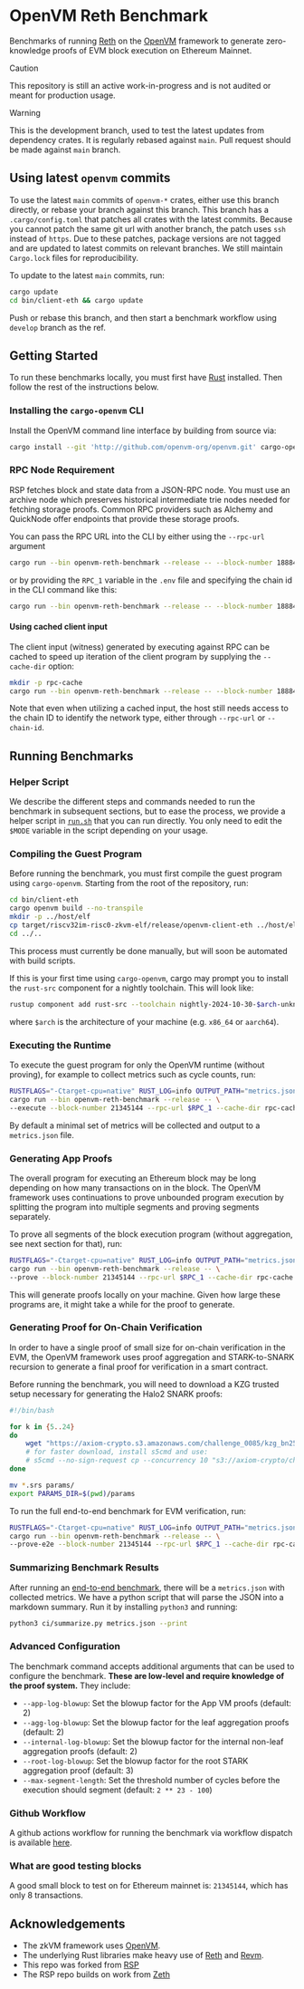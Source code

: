 # OpenVM Reth Benchmark

Benchmarks of running [Reth](https://github.com/paradigmxyz/reth) on the [OpenVM](https://github.com/openvm-org/openvm)
framework to generate zero-knowledge proofs of EVM block execution on Ethereum Mainnet.

> [!CAUTION]
>
> This repository is still an active work-in-progress and is not audited or meant for production usage.

> [!WARNING]
>
> This is the development branch, used to test the latest updates from dependency crates. It is regularly rebased against `main`.
> Pull request should be made against `main` branch.

## Using latest `openvm` commits

To use the latest `main` commits of `openvm-*` crates, either use this branch directly, or rebase your
branch against this branch. This branch has a `.cargo/config.toml` that patches all crates with the latest commits. Because you cannot patch the same git url with another branch, the patch uses `ssh` instead of `https`.
Due to these patches, package versions are not tagged and are updated to latest commits on relevant branches.
We still maintain `Cargo.lock` files for reproducibility.

To update to the latest `main` commits, run:

```bash
cargo update
cd bin/client-eth && cargo update
```

Push or rebase this branch, and then start a benchmark workflow using `develop` branch as the ref.

## Getting Started

To run these benchmarks locally, you must first have [Rust](https://www.rust-lang.org/tools/install) installed. Then follow the rest of the instructions below.

### Installing the `cargo-openvm` CLI

Install the OpenVM command line interface by building from source via:

```bash
cargo install --git 'http://github.com/openvm-org/openvm.git' cargo-openvm
```

### RPC Node Requirement

RSP fetches block and state data from a JSON-RPC node. You must use an archive node which preserves historical intermediate trie nodes needed for fetching storage proofs. Common RPC providers such as Alchemy and QuickNode offer endpoints that provide these storage proofs.

You can pass the RPC URL into the CLI by either using the `--rpc-url` argument

```bash
cargo run --bin openvm-reth-benchmark --release -- --block-number 18884864 --rpc-url <RPC>
```

or by providing the `RPC_1` variable in the `.env` file and specifying the chain id in the CLI command like this:

```bash
cargo run --bin openvm-reth-benchmark --release -- --block-number 18884864 --chain-id 1
```

#### Using cached client input

The client input (witness) generated by executing against RPC can be cached to speed up iteration of the client program by supplying the `--cache-dir` option:

```bash
mkdir -p rpc-cache
cargo run --bin openvm-reth-benchmark --release -- --block-number 18884864 --chain-id 1 --cache-dir rpc-cache
```

Note that even when utilizing a cached input, the host still needs access to the chain ID to identify the network type, either through `--rpc-url` or `--chain-id`.

## Running Benchmarks

### Helper Script

We describe the different steps and commands needed to run the benchmark in subsequent sections, but to ease the process, we provide a helper script in [`run.sh`](./run.sh) that you can run directly. You only need to edit the `$MODE` variable in the script depending on your usage.

### Compiling the Guest Program

Before running the benchmark, you must first compile the guest program using `cargo-openvm`. Starting from the root of the repository, run:

```bash
cd bin/client-eth
cargo openvm build --no-transpile
mkdir -p ../host/elf
cp target/riscv32im-risc0-zkvm-elf/release/openvm-client-eth ../host/elf/
cd ../..
```

This process must currently be done manually, but will soon be automated with build scripts.

If this is your first time using `cargo-openvm`, cargo may prompt you to install the `rust-src` component for a nightly toolchain. This will look like:

```bash
rustup component add rust-src --toolchain nightly-2024-10-30-$arch-unknown-linux-gnu
```

where `$arch` is the architecture of your machine (e.g. `x86_64` or `aarch64`).

### Executing the Runtime

To execute the guest program for only the OpenVM runtime (without proving), for example to collect metrics such as cycle counts, run:

```bash
RUSTFLAGS="-Ctarget-cpu=native" RUST_LOG=info OUTPUT_PATH="metrics.json" \
cargo run --bin openvm-reth-benchmark --release -- \
--execute --block-number 21345144 --rpc-url $RPC_1 --cache-dir rpc-cache
```

By default a minimal set of metrics will be collected and output to a `metrics.json` file.

### Generating App Proofs

The overall program for executing an Ethereum block may be long depending on how many transactions on in the block. The OpenVM framework uses continuations to prove unbounded program execution by splitting the program into multiple segments and proving segments separately.

To prove all segments of the block execution program (without aggregation, see next section for that), run:

```bash
RUSTFLAGS="-Ctarget-cpu=native" RUST_LOG=info OUTPUT_PATH="metrics.json" \
cargo run --bin openvm-reth-benchmark --release -- \
--prove --block-number 21345144 --rpc-url $RPC_1 --cache-dir rpc-cache
```

This will generate proofs locally on your machine. Given how large these programs are, it might take a while for the proof to generate.

### Generating Proof for On-Chain Verification

In order to have a single proof of small size for on-chain verification in the EVM, the OpenVM framework uses proof aggregation and STARK-to-SNARK recursion to generate a final proof for verification in a smart contract.

Before running the benchmark, you will need to download a KZG trusted setup necessary for generating the Halo2 SNARK proofs:

```bash
#!/bin/bash

for k in {5..24}
do
    wget "https://axiom-crypto.s3.amazonaws.com/challenge_0085/kzg_bn254_${k}.srs"
    # for faster download, install s5cmd and use:
    # s5cmd --no-sign-request cp --concurrency 10 "s3://axiom-crypto/challenge_0085/${pkey_file}" .
done

mv *.srs params/
export PARAMS_DIR=$(pwd)/params
```

To run the full end-to-end benchmark for EVM verification, run:

```bash
RUSTFLAGS="-Ctarget-cpu=native" RUST_LOG=info OUTPUT_PATH="metrics.json" \
cargo run --bin openvm-reth-benchmark --release -- \
--prove-e2e --block-number 21345144 --rpc-url $RPC_1 --cache-dir rpc-cache
```

### Summarizing Benchmark Results

After running an [end-to-end benchmark](#generating-proof-for-on-chain-verification), there will be a `metrics.json` with collected metrics. We have a python script that will parse the JSON into a markdown summary. Run it by installing `python3` and running:

```bash
python3 ci/summarize.py metrics.json --print
```

### Advanced Configuration

The benchmark command accepts additional arguments that can be used to configure the benchmark. **These are low-level and require knowledge of the proof system.** They include:

- `--app-log-blowup`: Set the blowup factor for the App VM proofs (default: 2)
- `--agg-log-blowup`: Set the blowup factor for the leaf aggregation proofs (default: 2)
- `--internal-log-blowup`: Set the blowup factor for the internal non-leaf aggregation proofs (default: 2)
- `--root-log-blowup`: Set the blowup factor for the root STARK aggregation proof (default: 3)
- `--max-segment-length`: Set the threshold number of cycles before the execution should segment (default: `2 ** 23 - 100`)

### Github Workflow

A github actions workflow for running the benchmark via workflow dispatch is available [here](.github/workflows/reth-benchmark.yml).

### What are good testing blocks

A good small block to test on for Ethereum mainnet is: `21345144`, which has only 8 transactions.

## Acknowledgements

- The zkVM framework uses [OpenVM](https://github.com/openvm-org/openvm).
- The underlying Rust libraries make heavy use of [Reth](https://github.com/paradigmxyz/reth) and [Revm](https://github.com/bluealloy/revm/).
- This repo was forked from [RSP](https://github.com/succinctlabs/rsp/tree/main)
- The RSP repo builds on work from [Zeth](https://github.com/risc0/zeth)
